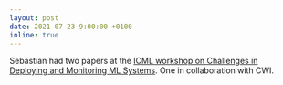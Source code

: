 ```yaml
---
layout: post
date: 2021-07-23 9:00:00 +0100
inline: true
---
```


Sebastian had two papers at the [ICML workshop on Challenges in Deploying and Monitoring ML Systems](https://sites.google.com/view/deploymonitormlsystems2021/schedule). One in collaboration with CWI.